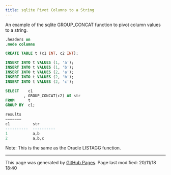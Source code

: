 ```yaml
---
title: sqlite Pivot Columns to a String
---
```


An example of the sqlite GROUP_CONCAT function to pivot column values to a string.

```sql
.headers on
.mode columns

CREATE TABLE t (c1 INT, c2 INT);

INSERT INTO t VALUES (1, 'a');
INSERT INTO t VALUES (1, 'b');
INSERT INTO t VALUES (2, 'a');
INSERT INTO t VALUES (2, 'b');
INSERT INTO t VALUES (2, 'c');

SELECT    c1
        , GROUP_CONCAT(c2) AS str
FROM      t
GROUP BY  c1;

results
=======
c1          str
----------  ----------
1           a,b
2           a,b,c

```

Note: This is the same as the Oracle LISTAGG function.

<hr>
<p class="pagedate">This page was generated by <a href=".">GitHub Pages</a>.  Page last modified: 20/11/18 18:40</p>
